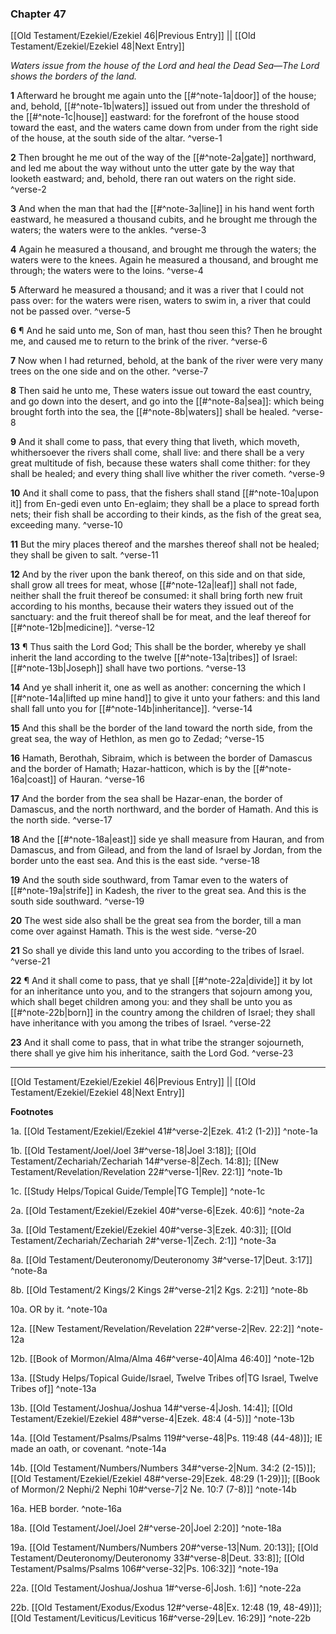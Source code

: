 ### Chapter 47

[[Old Testament/Ezekiel/Ezekiel 46|Previous Entry]]  ||  [[Old Testament/Ezekiel/Ezekiel 48|Next Entry]]

*Waters issue from the house of the Lord and heal the Dead Sea—The Lord shows the borders of the land.*

**1**  Afterward he brought me again unto the [[#^note-1a|door]] of the house; and, behold, [[#^note-1b|waters]] issued out from under the threshold of the [[#^note-1c|house]] eastward: for the forefront of the house stood toward the east, and the waters came down from under from the right side of the house, at the south side of the altar. ^verse-1

**2**  Then brought he me out of the way of the [[#^note-2a|gate]] northward, and led me about the way without unto the utter gate by the way that looketh eastward; and, behold, there ran out waters on the right side. ^verse-2

**3**  And when the man that had the [[#^note-3a|line]] in his hand went forth eastward, he measured a thousand cubits, and he brought me through the waters; the waters were to the ankles. ^verse-3

**4**  Again he measured a thousand, and brought me through the waters; the waters were to the knees. Again he measured a thousand, and brought me through; the waters were to the loins. ^verse-4

**5**  Afterward he measured a thousand; and it was a river that I could not pass over: for the waters were risen, waters to swim in, a river that could not be passed over. ^verse-5

**6**  ¶ And he said unto me, Son of man, hast thou seen this? Then he brought me, and caused me to return to the brink of the river. ^verse-6

**7**  Now when I had returned, behold, at the bank of the river were very many trees on the one side and on the other. ^verse-7

**8**  Then said he unto me, These waters issue out toward the east country, and go down into the desert, and go into the [[#^note-8a|sea]]: which being brought forth into the sea, the [[#^note-8b|waters]] shall be healed. ^verse-8

**9**  And it shall come to pass, that every thing that liveth, which moveth, whithersoever the rivers shall come, shall live: and there shall be a very great multitude of fish, because these waters shall come thither: for they shall be healed; and every thing shall live whither the river cometh. ^verse-9

**10**  And it shall come to pass, that the fishers shall stand [[#^note-10a|upon it]] from En-gedi even unto En-eglaim; they shall be a place to spread forth nets; their fish shall be according to their kinds, as the fish of the great sea, exceeding many. ^verse-10

**11**  But the miry places thereof and the marshes thereof shall not be healed; they shall be given to salt. ^verse-11

**12**  And by the river upon the bank thereof, on this side and on that side, shall grow all trees for meat, whose [[#^note-12a|leaf]] shall not fade, neither shall the fruit thereof be consumed: it shall bring forth new fruit according to his months, because their waters they issued out of the sanctuary: and the fruit thereof shall be for meat, and the leaf thereof for [[#^note-12b|medicine]]. ^verse-12

**13**  ¶ Thus saith the Lord God; This shall be the border, whereby ye shall inherit the land according to the twelve [[#^note-13a|tribes]] of Israel: [[#^note-13b|Joseph]] shall have two portions. ^verse-13

**14**  And ye shall inherit it, one as well as another: concerning the which I [[#^note-14a|lifted up mine hand]] to give it unto your fathers: and this land shall fall unto you for [[#^note-14b|inheritance]]. ^verse-14

**15**  And this shall be the border of the land toward the north side, from the great sea, the way of Hethlon, as men go to Zedad; ^verse-15

**16**  Hamath, Berothah, Sibraim, which is between the border of Damascus and the border of Hamath; Hazar-hatticon, which is by the [[#^note-16a|coast]] of Hauran. ^verse-16

**17**  And the border from the sea shall be Hazar-enan, the border of Damascus, and the north northward, and the border of Hamath. And this is the north side. ^verse-17

**18**  And the [[#^note-18a|east]] side ye shall measure from Hauran, and from Damascus, and from Gilead, and from the land of Israel by Jordan, from the border unto the east sea. And this is the east side. ^verse-18

**19**  And the south side southward, from Tamar even to the waters of [[#^note-19a|strife]] in Kadesh, the river to the great sea. And this is the south side southward. ^verse-19

**20**  The west side also shall be the great sea from the border, till a man come over against Hamath. This is the west side. ^verse-20

**21**  So shall ye divide this land unto you according to the tribes of Israel. ^verse-21

**22**  ¶ And it shall come to pass, that ye shall [[#^note-22a|divide]] it by lot for an inheritance unto you, and to the strangers that sojourn among you, which shall beget children among you: and they shall be unto you as [[#^note-22b|born]] in the country among the children of Israel; they shall have inheritance with you among the tribes of Israel. ^verse-22

**23**  And it shall come to pass, that in what tribe the stranger sojourneth, there shall ye give him his inheritance, saith the Lord God. ^verse-23


---
[[Old Testament/Ezekiel/Ezekiel 46|Previous Entry]]  ||  [[Old Testament/Ezekiel/Ezekiel 48|Next Entry]]


**Footnotes**


1a. [[Old Testament/Ezekiel/Ezekiel 41#^verse-2|Ezek. 41:2 (1-2)]] ^note-1a

1b. [[Old Testament/Joel/Joel 3#^verse-18|Joel 3:18]]; [[Old Testament/Zechariah/Zechariah 14#^verse-8|Zech. 14:8]]; [[New Testament/Revelation/Revelation 22#^verse-1|Rev. 22:1]] ^note-1b

1c. [[Study Helps/Topical Guide/Temple|TG Temple]] ^note-1c

2a. [[Old Testament/Ezekiel/Ezekiel 40#^verse-6|Ezek. 40:6]] ^note-2a

3a. [[Old Testament/Ezekiel/Ezekiel 40#^verse-3|Ezek. 40:3]]; [[Old Testament/Zechariah/Zechariah 2#^verse-1|Zech. 2:1]] ^note-3a

8a. [[Old Testament/Deuteronomy/Deuteronomy 3#^verse-17|Deut. 3:17]] ^note-8a

8b. [[Old Testament/2 Kings/2 Kings 2#^verse-21|2 Kgs. 2:21]] ^note-8b

10a. OR by it. ^note-10a

12a. [[New Testament/Revelation/Revelation 22#^verse-2|Rev. 22:2]] ^note-12a

12b. [[Book of Mormon/Alma/Alma 46#^verse-40|Alma 46:40]] ^note-12b

13a. [[Study Helps/Topical Guide/Israel, Twelve Tribes of|TG Israel, Twelve Tribes of]] ^note-13a

13b. [[Old Testament/Joshua/Joshua 14#^verse-4|Josh. 14:4]]; [[Old Testament/Ezekiel/Ezekiel 48#^verse-4|Ezek. 48:4 (4-5)]] ^note-13b

14a. [[Old Testament/Psalms/Psalms 119#^verse-48|Ps. 119:48 (44-48)]]; IE made an oath, or covenant.  ^note-14a

14b. [[Old Testament/Numbers/Numbers 34#^verse-2|Num. 34:2 (2-15)]]; [[Old Testament/Ezekiel/Ezekiel 48#^verse-29|Ezek. 48:29 (1-29)]]; [[Book of Mormon/2 Nephi/2 Nephi 10#^verse-7|2 Ne. 10:7 (7-8)]] ^note-14b

16a. HEB border. ^note-16a

18a. [[Old Testament/Joel/Joel 2#^verse-20|Joel 2:20]] ^note-18a

19a. [[Old Testament/Numbers/Numbers 20#^verse-13|Num. 20:13]]; [[Old Testament/Deuteronomy/Deuteronomy 33#^verse-8|Deut. 33:8]]; [[Old Testament/Psalms/Psalms 106#^verse-32|Ps. 106:32]] ^note-19a

22a. [[Old Testament/Joshua/Joshua 1#^verse-6|Josh. 1:6]] ^note-22a

22b. [[Old Testament/Exodus/Exodus 12#^verse-48|Ex. 12:48 (19, 48-49)]]; [[Old Testament/Leviticus/Leviticus 16#^verse-29|Lev. 16:29]] ^note-22b